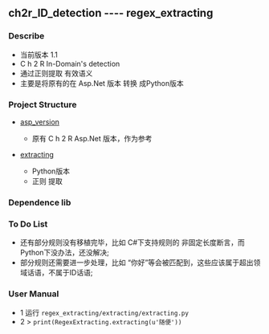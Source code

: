 ## ch2r_ID_detection  ---- regex_extracting
### Describe
- 当前版本 1.1 
- C h 2 R In-Domain's detection 
- 通过正则提取 有效语义
- 主要是将原有的在 Asp.Net 版本 转换 成Python版本

### Project Structure
- [asp_version](https://github.com/JDwangmo/ch2r_ID_detection/tree/master/regex_extracting/asp_version)
    - 原有 C h 2 R Asp.Net 版本，作为参考

- [extracting](https://github.com/JDwangmo/ch2r_ID_detection/tree/master/regex_extracting/extracting)
    - Python版本
    - 正则 提取
    
### Dependence lib

### To Do List
- 还有部分规则没有移植完毕，比如 C#下支持规则的 非固定长度断言，而Python下没办法，还没解决;
- 部分规则还需要进一步处理，比如 “你好”等会被匹配到，这些应该属于超出领域话语，不属于ID话语;

### User Manual
- 1 运行 `regex_extracting/extracting/extracting.py`
- 2 > `print(RegexExtracting.extracting(u'随便'))`
